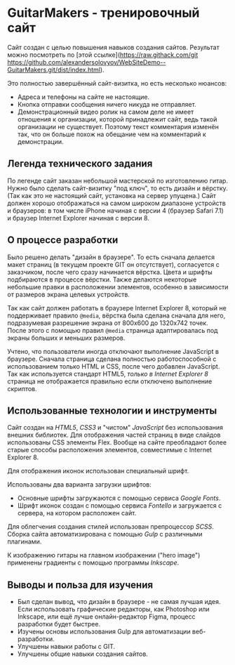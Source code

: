 # GuitarMakers - тренировочный сайт

Сайт создан с целью повышения навыков создания сайтов. Результат можно
посмотреть по
[этой ссылке](https://raw.githack.com/git https://github.com/alexandersolovyov/WebSiteDemo--GuitarMakers.git/dist/index.html).

Это полностью завершённый сайт-визитка, но есть несколько нюансов:

- Адреса и телефоны на сайте не настоящие.
- Кнопка отправки сообщения ничего никуда не отправляет.
- Демонстрационный видео ролик на самом деле не имеет отношения к организации,
  которой принадлежит сайт, ведь такой организации не существует. Поэтому
  текст комментария изменён так, что он больше похож на обещание чем на
  комментарий к демонстрации.

## Легенда технического задания

По легенде сайт заказан небольшой мастерской по изготовлению гитар. Нужно было
сделать сайт-визитку "под ключ", то есть дизайн и вёрстку. (Так как это не
настоящий сайт, установка на сервер упущена.) Сайт должен хорошо отображаться на
самом широком диапазоне устройств и браузеров: в том числе iPhone начиная с
версии 4 (браузер Safari 7.1) и браузер Internet Explorer начиная с версии 8.

## О процессе разработки

Было решено делать "дизайн в браузере". То есть сначала делается макет страниц
(в текущем проекте GIT он отсутствует), согласуется с заказчиком, после чего
сразу начинается вёрстка. Цвета и шрифты подбираются в процессе вёрстки. Также
делаются некоторые небольшие правки в расположении элементов, особенно в
зависимости от размеров экрана целевых устройств.

Так как сайт должен работать в браузере Internet Explorer 8, который не
поддерживает правило `@media`, вёрстка была сделана сначала для него,
подразумевая разрешение экрана от 800x600 до 1320x742 точек. После
этого с помощью правил `@media` страница адаптировалась под экраны
больших и меньших размеров.

Учтено, что пользователи иногда отключают выполнение JavaScript в браузере.
Сначала страница сделана полностью работоспособной с использованием только HTML
и CSS, после чего добавлен JavaScript. Так как используется стандарт HTML5,
*только в Internet Explorer 8* страница не отображается правильно если отключено
выполнение скриптов.

## Использованные технологии и инструменты

Сайт создан на *HTML5*, *CSS3* и "чистом" *JavaScript* без использования внешних
библиотек. Для отображения частей страниц в виде слайдов использованы CSS
элементы Flex. Вообще на сайте преобладают более старые способы расположения
элементов, совместимые с Internet Explorer 8.

Для отображения иконок использован специальный шрифт.

Использованы два варианта загрузки шрифтов:

- Основные шрифты загружаются с помощью сервиса *Google Fonts*.
- Шрифт иконок создан с помощью сервиса *Fontello* и загружается с сервера,
  на котором расположен сайт.

Для облегчения создания стилей использован препроцессор *SCSS*. Сборка сайта
автоматизирована с помощью *Gulp* с различными плагинами.

К изображению гитары на главном изображении ("hero image") применены градиенты с
помощью программы *Inkscape*.

## Выводы и польза для изучения

- Был сделан вывод, что дизайн в браузере - не самая лучшая идея. Если
  использовать графические редакторы, как Photoshop или Inkscape, или ещё лучше
  онлайн-редактор Figma, процесс разработки будет быстрее.
- Изучены основы использования Gulp для автоматизации веб-разработки.
- Улучшены навыки работы с GIT.
- Улучшены общие навыки создания сайтов.
